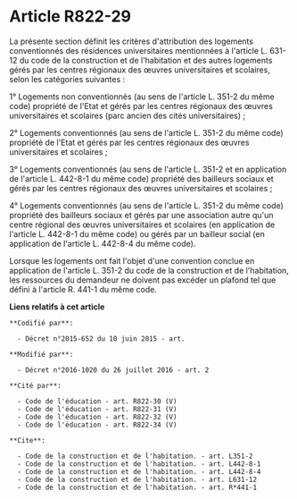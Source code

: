 # Article R822-29

La présente section définit les critères d'attribution des logements conventionnés des résidences universitaires mentionnées
à l'article L. 631-12 du code de la construction et de l'habitation et des autres logements gérés par les centres régionaux
des œuvres universitaires et scolaires, selon les catégories suivantes : 

1° Logements non conventionnés (au sens de l'article L. 351-2 du même code) propriété de l'Etat et gérés par les centres
régionaux des œuvres universitaires et scolaires (parc ancien des cités universitaires) ; 

2° Logements conventionnés (au sens de l'article L. 351-2 du même code) propriété de l'Etat et gérés par les centres
régionaux des œuvres universitaires et scolaires ; 

3° Logements conventionnés (au sens de l'article L. 351-2 et en application de l'article L. 442-8-1 du même code) propriété
des bailleurs sociaux et gérés par les centres régionaux des œuvres universitaires et scolaires ; 

4° Logements conventionnés (au sens de l'article L. 351-2 du même code) propriété des bailleurs sociaux et gérés par une
association autre qu'un centre régional des œuvres universitaires et scolaires (en application de l'article L. 442-8-1 du
même code) ou gérés par un bailleur social (en application de l'article L. 442-8-4 du même code). 

Lorsque les logements ont fait l'objet d'une convention conclue en application de l'article L. 351-2 du code de la
construction et de l'habitation, les ressources du demandeur ne doivent pas excéder un plafond tel que défini à l'article R.
441-1 du même code.

**Liens relatifs à cet article**

	**Codifié par**:

	  - Décret n°2015-652 du 10 juin 2015 - art.

	**Modifié par**:

	  - Décret n°2016-1020 du 26 juillet 2016 - art. 2

	**Cité par**:

	  - Code de l'éducation - art. R822-30 (V)
	  - Code de l'éducation - art. R822-31 (V)
	  - Code de l'éducation - art. R822-32 (V)
	  - Code de l'éducation - art. R822-34 (V)

	**Cite**:

	  - Code de la construction et de l'habitation. - art. L351-2
	  - Code de la construction et de l'habitation. - art. L442-8-1
	  - Code de la construction et de l'habitation. - art. L442-8-4
	  - Code de la construction et de l'habitation. - art. L631-12
	  - Code de la construction et de l'habitation. - art. R*441-1
